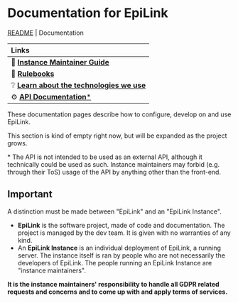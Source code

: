 # Documentation for EpiLink

[README](/README.md) | Documentation

| Links |
|:---- |
| 📖 [**Instance Maintainer Guide**](/docs/MaintainerGuide.md) |
| 🎯 [**Rulebooks**](/docs/Rulebooks.md) |
| ❔ [**Learn about the technologies we use**](/docs/Technologies.md) |
| ⚙ [**API Documentation**\*](/docs/Api.md) |


These documentation pages describe how to configure, develop on and use EpiLink.

This section is kind of empty right now, but will be expanded as the project
grows.


\* The API is not intended to be used as an external API, although it technically could be used as such. Instance maintainers may forbid (e.g. through their ToS) usage of the API by anything other than the front-end.

## Important

A distinction must be made between "EpiLink" and an "EpiLink Instance".

* **EpiLink** is the software project, made of code and documentation. The 
  project is managed by the dev team. It is given with no warranties of any 
  kind.
* An **EpiLink Instance** is an individual deployment of EpiLink, a running
  server. The instance itself is ran by people who are not necessarily the
  developers of EpiLink. The people running an EpiLink Instance are "instance
  maintainers".

**It is the instance maintainers' responsibility to handle all GDPR related
requests and concerns and to come up with and apply terms of services.**